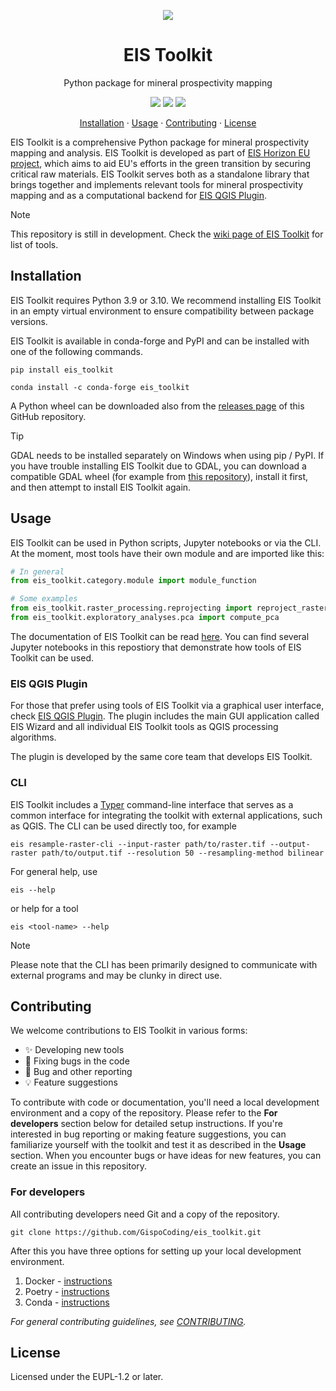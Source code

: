 <!-- logo -->
<p align="center">
  <img src="https://github.com/GispoCoding/eis_toolkit/assets/113038549/e25b6d40-2785-4e21-bf74-221e8b096c64" align="center"/>
</p>

<h1 align="center">EIS Toolkit</h2>
<p align="center">Python package for mineral prospectivity mapping</p>

<!-- badges -->
<p align="center">
  <img src="https://github.com/GispoCoding/eis_toolkit/workflows/Tests/badge.svg"/>
  <a href="https://github.com/GispoCoding/eis_toolkit/actions/workflows/pre-commit.yaml">
    <img src="https://github.com/GispoCoding/eis_toolkit/actions/workflows/pre-commit.yaml/badge.svg"
  /></a>
  <a href="http://perso.crans.org/besson/LICENSE.html">
    <img src="https://img.shields.io/badge/License-EUPL1.2-blue.svg"
  /></a>
</p>

<!-- links to sections / TOC -->
<p align="center">
  <a href="#installation">Installation</a>
  ·
  <a href="#usage">Usage</a>
  ·
  <a href="#contributing">Contributing</a>
  ·
  <a href="#license">License</a>
</p>


EIS Toolkit is a comprehensive Python package for mineral prospectivity mapping and analysis. EIS Toolkit is developed as part of [EIS Horizon EU project](https://eis-he.eu/), which aims to aid EU's efforts in the green transition by securing critical raw materials. EIS Toolkit serves both as a standalone library that brings together and implements relevant tools for mineral prospectivity mapping and as a computational backend for [EIS QGIS Plugin](https://github.com/GispoCoding/eis_qgis_plugin).

> [!NOTE]  
> This repository is still in development. Check the [wiki page of EIS Toolkit](https://github.com/GispoCoding/eis_toolkit/wiki) for list of tools.


## Installation
EIS Toolkit requires Python 3.9 or 3.10. We recommend installing EIS Toolkit in an empty virtual environment to ensure compatibility between package versions. 

EIS Toolkit is available in conda-forge and PyPI and can be installed with one of the following commands.

```console
pip install eis_toolkit
```

```console
conda install -c conda-forge eis_toolkit
```

A Python wheel can be downloaded also from the [releases page](https://github.com/GispoCoding/eis_toolkit/releases) of this GitHub repository.

> [!TIP]
> GDAL needs to be installed separately on Windows when using pip / PyPI. If you have trouble installing EIS Toolkit due to GDAL, you can download a compatible GDAL wheel (for example from [this repository](https://github.com/cgohlke/geospatial-wheels/releases)), install it first, and then attempt to install EIS Toolkit again.


## Usage
EIS Toolkit can be used in Python scripts, Jupyter notebooks or via the CLI. At the moment, most tools have their own module and are imported like this:
```python
# In general
from eis_toolkit.category.module import module_function

# Some examples
from eis_toolkit.raster_processing.reprojecting import reproject_raster
from eis_toolkit.exploratory_analyses.pca import compute_pca
```

The documentation of EIS Toolkit can be read [here](https://gispocoding.github.io/eis_toolkit/). You can find several Jupyter notebooks in this repostiory that demonstrate how tools of EIS Toolkit can be used. 


### EIS QGIS Plugin
For those that prefer using tools of EIS Toolkit via a graphical user interface, check [EIS QGIS Plugin](https://github.com/GispoCoding/eis_qgis_plugin). The plugin includes the main GUI application called EIS Wizard and all individual EIS Toolkit tools as QGIS processing algorithms.

The plugin is developed by the same core team that develops EIS Toolkit.

### CLI
EIS Toolkit includes a [Typer](https://typer.tiangolo.com/) command-line interface that serves as a common interface for integrating the toolkit with external applications, such as QGIS. The CLI can be used directly too, for example

```console
eis resample-raster-cli --input-raster path/to/raster.tif --output-raster path/to/output.tif --resolution 50 --resampling-method bilinear
```

For general help, use

```console
eis --help
```

or help for a tool

```console
eis <tool-name> --help
```

> [!NOTE] 
> Please note that the CLI has been primarily designed to communicate with external programs and may be clunky in direct use.

## Contributing

We welcome contributions to EIS Toolkit in various forms:
- ✨ Developing new tools
- 🐞 Fixing bugs in the code
- 📝 Bug and other reporting
- 💡 Feature suggestions

To contribute with code or documentation, you'll need a local development environment and a copy of the repository. Please refer to the **For developers** section below for detailed setup instructions. If you're interested in bug reporting or making feature suggestions, you can familiarize yourself with the toolkit and test it as described in the **Usage** section. When you encounter bugs or have ideas for new features, you can create an issue in this repository.

### For developers

All contributing developers need Git and a copy of the repository.

```console
git clone https://github.com/GispoCoding/eis_toolkit.git
```

After this you have three options for setting up your local development environment.
1. Docker - [instructions](./instructions/dev_setup_with_docker.md)
2. Poetry - [instructions](./instructions/dev_setup_without_docker.md)
3. Conda - [instructions](./instructions/dev_setup_without_docker_with_conda.md)

*For general contributing guidelines, see [CONTRIBUTING](./CONTRIBUTING.md).*

## License

Licensed under the EUPL-1.2 or later.
